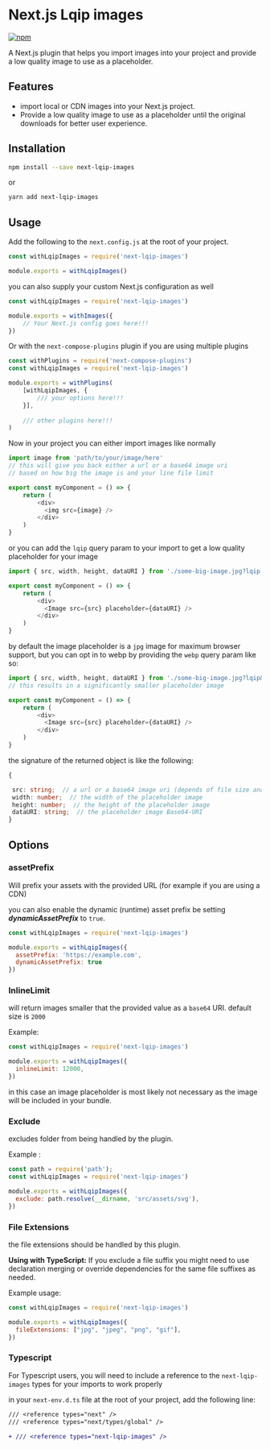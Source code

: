 # Next.js Lqip images

[![npm][npm]][npm-url]

A Next.js plugin that helps you import images into your project and provide a low quality image to use as a placeholder.

## Features

* import local or CDN images into your Next.js project.
* Provide a low quality image to use as a placeholder until the original downloads for better user experience.

## Installation

```bash
npm install --save next-lqip-images
```

or

```bash
yarn add next-lqip-images
```

## Usage

Add the following to the `next.config.js` at the root of your project.

```js
const withLqipImages = require('next-lqip-images')

module.exports = withLqipImages()
```

you can also supply your custom Next.js configuration as well

```js
const withLqipImages = require('next-lqip-images')

module.exports = withImages({
	// Your Next.js config goes here!!!
})
```

Or with the `next-compose-plugins` plugin if you are using multiple plugins

```js
const withPlugins = require('next-compose-plugins')
const withLqipImages = require('next-lqip-images')

module.exports = withPlugins(
	[withLqipImages, {
		/// your options here!!!
	}],
	
	/// other plugins here!!!
)
```

Now in your project you can either import images like normally

```js
import image from 'path/to/your/image/here'
// this will give you back either a url or a base64 image uri
// based on how big the image is and your line file limit

export const myComponent = () => {
	return (
		<div>
		  <img src={image} />
		</div>
	)
}
```
or you can add the `lqip` query param to your import to get a low quality placeholder for your image
```js
import { src, width, height, dataURI } from './some-big-image.jpg?lqip'

export const myComponent = () => {
	return (
		<div>
		  <Image src={src} placeholder={dataURI} />
		</div>
	)
}
```
by default the image placeholder is a `jpg` image for maximum browser support, but you
can opt in to webp by providing the `webp` query param like so:

```js
import { src, width, height, dataURI } from './some-big-image.jpg?lqip&webp'
// this results in a significantly smaller placeholder image

export const myComponent = () => {
	return (
		<div>
		  <Image src={src} placeholder={dataURI} />
		</div>
	)
}
```
the signature of the returned object is like the following:

```ts
{

 src: string;  // a url or a base64 image uri (depends of file size and inline limit)
 width: number;  // the width of the placeholder image
 height: number;  // the height of the placeholder image
 dataURI: string;  // the placeholder image Base64-URI
}
```

## Options

### assetPrefix 
Will prefix your assets with the provided URL (for example if you are using a CDN)

you can also enable the dynamic (runtime) asset prefix be setting ***dynamicAssetPrefix***  to `true`.

```js
const withLqipImages = require('next-lqip-images')

module.exports = withLqipImages({
  assetPrefix: 'https://example.com',
  dynamicAssetPrefix: true
})
```

### InlineLimit
will return images smaller that the provided value as a `base64` URI. default size is `2000`

Example:
```js
const withLqipImages = require('next-lqip-images')

module.exports = withLqipImages({
  inlineLimit: 12000,
})
```
in this case an image placeholder is most likely not necessary as the image will be included in your bundle.

### Exclude
excludes folder from being handled by the plugin.

Example :
```js
const path = require('path');
const withLqipImages = require('next-lqip-images')

module.exports = withLqipImages({
  exclude: path.resolve(__dirname, 'src/assets/svg'),
})
```

### File Extensions
the file extensions should be handled by this plugin. 

**Using with TypeScript:** If you exclude a file suffix you might need to use declaration merging or override dependencies for the same file suffixes as needed.

Example usage:
```js
const withLqipImages = require('next-lqip-images')

module.exports = withLqipImages({
  fileExtensions: ["jpg", "jpeg", "png", "gif"],
})
```

### Typescript
For Typescript users, you will need to include a reference to the `next-lqip-images` types for your imports to work properly

in your `next-env.d.ts` file at the root of your project, add the following line:

```diff
/// <reference types="next" />
/// <reference types="next/types/global" />

+ /// <reference types="next-lqip-images" />
```

[npm]: https://img.shields.io/npm/v/lqip-modern-loader.svg
[npm-url]: https://npmjs.com/package/lqip-modern-loader